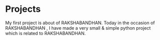 # Projects
My first project is about of  RAKSHABANDHAN.
Today in the  occasion of RAKSHABANDHAN , I have made a very small & simple python project which is related to  RAKSHABANDHAN.
